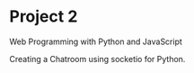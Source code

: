 # Project 2

Web Programming with Python and JavaScript

Creating a Chatroom using socketio for Python. 
